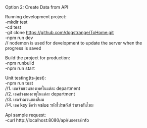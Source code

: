 Option 2: Create Data from API

Running development project:  
-mkdir test  
-cd test  
-git clone https://github.com/dogstrange/ToHome.git  
-npm run dev  
// nodemon is used for development to update the server when the progress is saved  

Build the project for production:  
-npm runbuild  
-npm run start  

Unit testing(ts-jest):  
-npm run test  
//1. เชคจำณวนของเพศในแต่ละ department  
//2. เชคช่วงของอายุในแต่ละ department  
//3. เชคจำณวนของสีผม  
//4. เชค key ชื่อว่า value รหัสไปรษณีย์ ว่าตรงกันไหม  

Api sample request:  
-curl http://localhost:8080/api/users/info  
